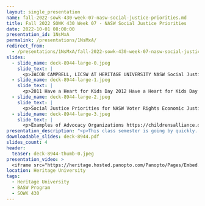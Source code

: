 ```yaml
---
layout: single_presentation
name: fall-2022-sowk-430-week-07-nasw-social-justice-priorities.md
title: Fall 2022 SOWK 430 Week 07 - NASW Social Justice Priorities
date: 2022-10-01 08:00:00
presentation_id: 1NsMxA
permalink: /presentations/1NsMxA/
redirect_from:
  - /presentations/1NsMxA/fall-2022-sowk-430-week-07-nasw-social-justice-priorities
slides:
  - slide_name: deck-8944-large-0.jpeg
    slide_text: |
      <p>JACOB CAMPBELL, LICSW AT HERITAGE UNIVERSITY NASW Social Justice Priorities Fall 2022 SOWK 430 Week 07</p>
  - slide_name: deck-8944-large-1.jpeg
    slide_text: |
      <p>2011 Have a Heart for Kids Day 2012 Have a Heart for Kids Day Me &amp; my daughter at candlelight vigil after election of Trump in 2016 2010 Students Barricading at University in Peru</p>
  - slide_name: deck-8944-large-2.jpeg
    slide_text: |
      <p>Social Justice Priorities for NASW Voter Rights Economic Justice Criminal Justice &amp; Juvenile Justice Immigrant Rights Environmental Justice https://www.socialworkers.org/Advocacy/Social-Justice/Social-Justice-Priorities</p>
  - slide_name: deck-8944-large-3.jpeg
    slide_text: |
      <p>Examples of Advocacy Organizations https://childrensalliance.org/ https://www.cadca.org/ https://weareoneamerica.org/</p>
presentation_description: "<p>This class semester is going by quickly. For week seven we are reading and talking about the ethical responsibilities we have as social workers to our colleagues. We will also be looking at how we connect with the value of social justice.</p> <p><strong>Week 7 Objectives</strong></p> <ul> <li>Discuss the meaning of the NASW value of Social Justice in your life.</li> <li>Understand and apply Ethical Standard 2: Responsibilities to Colleagues.</li> </ul>"
downloadable_slides: deck-8944.pdf
slides_count: 4
header:
  teaser: deck-8944-thumb-0.jpeg
presentation_video: >
  <iframe src="https://heritage.hosted.panopto.com/Panopto/Pages/Embed.aspx?id=0d133f8c-2b7d-436e-bb5f-af21015055f6&autoplay=false&offerviewer=true&showtitle=true&showbrand=true&captions=false&interactivity=all" height="405" width="720" style="border: 1px solid #464646;" allowfullscreen allow="autoplay"></iframe>
location: Heritage University
tags:
  - Heritage University
  - BASW Program
  - SOWK 430
---
```

